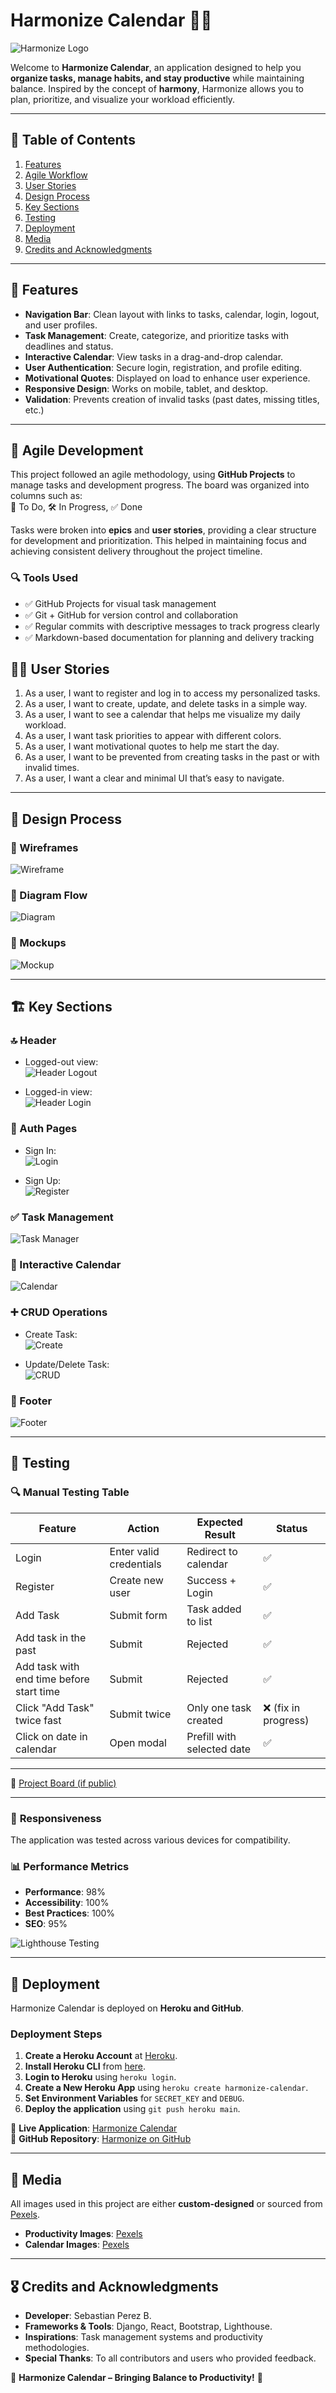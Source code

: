 # Harmonize Calendar 📅🔱

![Harmonize Logo](https://raw.githubusercontent.com/LionelWise77/harmonize-frontend/main/src/assets/images/logo-tridente2.png)

Welcome to **Harmonize Calendar**, an application designed to help you **organize tasks, manage habits, and stay productive** while maintaining balance. Inspired by the concept of **harmony**, Harmonize allows you to plan, prioritize, and visualize your workload efficiently.

---

## 📌 Table of Contents

1. [Features](#features)
2. [Agile Workflow](#agile-workflow)
3. [User Stories](#user-stories)
4. [Design Process](#design-process)
5. [Key Sections](#key-sections)
6. [Testing](#testing)
7. [Deployment](#deployment)
8. [Media](#media)
9. [Credits and Acknowledgments](#credits-and-acknowledgments)

---

## 🚀 Features

- **Navigation Bar**: Clean layout with links to tasks, calendar, login, logout, and user profiles.
- **Task Management**: Create, categorize, and prioritize tasks with deadlines and status.
- **Interactive Calendar**: View tasks in a drag-and-drop calendar.
- **User Authentication**: Secure login, registration, and profile editing.
- **Motivational Quotes**: Displayed on load to enhance user experience.
- **Responsive Design**: Works on mobile, tablet, and desktop.
- **Validation**: Prevents creation of invalid tasks (past dates, missing titles, etc.)

---

## 🧠 Agile Development

This project followed an agile methodology, using **GitHub Projects** to manage tasks and development progress. The board was organized into columns such as:  
📌 To Do, 🛠 In Progress, ✅ Done

Tasks were broken into **epics** and **user stories**, providing a clear structure for development and prioritization. This helped in maintaining focus and achieving consistent delivery throughout the project timeline.

### 🔍 Tools Used

- ✅ GitHub Projects for visual task management
- ✅ Git + GitHub for version control and collaboration
- ✅ Regular commits with descriptive messages to track progress clearly
- ✅ Markdown-based documentation for planning and delivery tracking

## 🧑‍💼 User Stories

1. As a user, I want to register and log in to access my personalized tasks.
2. As a user, I want to create, update, and delete tasks in a simple way.
3. As a user, I want to see a calendar that helps me visualize my daily workload.
4. As a user, I want task priorities to appear with different colors.
5. As a user, I want motivational quotes to help me start the day.
6. As a user, I want to be prevented from creating tasks in the past or with invalid times.
7. As a user, I want a clear and minimal UI that’s easy to navigate.

---

## 🎨 Design Process

### 📌 Wireframes

![Wireframe](https://raw.githubusercontent.com/LionelWise77/harmonize-frontend/main/src/assets/images/WireframeDefinitive.png)

### 🧭 Diagram Flow

![Diagram](https://raw.githubusercontent.com/LionelWise77/harmonize-frontend/main/src/assets/images/Diagram-Flow.webp)

### 🎨 Mockups

![Mockup](https://raw.githubusercontent.com/LionelWise77/harmonize-frontend/main/src/assets/images/land-page.png)

---

## 🏗️ Key Sections

### 🔝 Header

- Logged-out view:  
  ![Header Logout](https://raw.githubusercontent.com/LionelWise77/harmonize-frontend/main/src/assets/images/HeaderJS.png)

- Logged-in view:  
  ![Header Login](https://raw.githubusercontent.com/LionelWise77/harmonize-frontend/main/src/assets/images/HeaderAuthJS.png)

### 🔐 Auth Pages

- Sign In:  
  ![Login](https://raw.githubusercontent.com/LionelWise77/harmonize-frontend/main/src/assets/images/loginForm.png)

- Sign Up:  
  ![Register](https://raw.githubusercontent.com/LionelWise77/harmonize-frontend/main/src/assets/images/RegisterForm.png)

### ✅ Task Management

![Task Manager](https://raw.githubusercontent.com/LionelWise77/harmonize-frontend/main/src/assets/images/task-manager.png)

### 📆 Interactive Calendar

![Calendar](https://raw.githubusercontent.com/LionelWise77/harmonize-frontend/main/src/assets/images/interactivecalender.png)

### ➕ CRUD Operations

- Create Task:  
  ![Create](https://raw.githubusercontent.com/LionelWise77/harmonize-frontend/main/src/assets/images/CreateTask.png)

- Update/Delete Task:  
  ![CRUD](https://raw.githubusercontent.com/LionelWise77/harmonize-frontend/main/src/assets/images/CRUD-form.png)

### 📎 Footer

![Footer](https://raw.githubusercontent.com/LionelWise77/harmonize-frontend/main/src/assets/images/footer.png)

---

## 🧪 Testing

### 🔍 Manual Testing Table

| Feature                                  | Action                  | Expected Result            | Status               |
| ---------------------------------------- | ----------------------- | -------------------------- | -------------------- |
| Login                                    | Enter valid credentials | Redirect to calendar       | ✅                   |
| Register                                 | Create new user         | Success + Login            | ✅                   |
| Add Task                                 | Submit form             | Task added to list         | ✅                   |
| Add task in the past                     | Submit                  | Rejected                   | ✅                   |
| Add task with end time before start time | Submit                  | Rejected                   | ✅                   |
| Click "Add Task" twice fast              | Submit twice            | Only one task created      | ❌ (fix in progress) |
| Click on date in calendar                | Open modal              | Prefill with selected date | ✅                   |

---

📌 [Project Board (if public)](https://github.com/LionelWise77/harmonize-frontend/projects)

---

### 📱 **Responsiveness**

The application was tested across various devices for compatibility.

### 📊 **Performance Metrics**

- **Performance**: 98%
- **Accessibility**: 100%
- **Best Practices**: 100%
- **SEO**: 95%

![Lighthouse Testing]()

---

## 🚀 **Deployment**

Harmonize Calendar is deployed on **Heroku and GitHub**.

### **Deployment Steps**

1. **Create a Heroku Account** at [Heroku](https://www.heroku.com/).
2. **Install Heroku CLI** from [here](https://devcenter.heroku.com/articles/heroku-cli).
3. **Login to Heroku** using `heroku login`.
4. **Create a New Heroku App** using `heroku create harmonize-calendar`.
5. **Set Environment Variables** for `SECRET_KEY` and `DEBUG`.
6. **Deploy the application** using `git push heroku main`.

📌 **Live Application**: [Harmonize Calendar](https://harmonize-frontend-658a78db4f9b.herokuapp.com/)  
📌 **GitHub Repository**: [Harmonize on GitHub](https://github.com/LionelWise77/harmonize-frontend)

---

## 🎨 **Media**

All images used in this project are either **custom-designed** or sourced from [Pexels](https://www.pexels.com/).

- **Productivity Images**: [Pexels](https://www.pexels.com/search/productivity/)
- **Calendar Images**: [Pexels](https://www.pexels.com/search/calendar/)

---

## 🎖 **Credits and Acknowledgments**

- **Developer**: Sebastian Perez B.
- **Frameworks & Tools**: Django, React, Bootstrap, Lighthouse.
- **Inspirations**: Task management systems and productivity methodologies.
- **Special Thanks**: To all contributors and users who provided feedback.

🔱 **Harmonize Calendar – Bringing Balance to Productivity!** 📅
